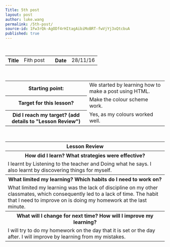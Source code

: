 ```yaml
---
Title: 5th post
layout: post
author: luke.wang
permalink: /5th-post/
source-id: 1Fw3rQk-AgODf4rHItagAibiMoBRT-fwVjYj3xQtcbuA
published: true
---
```

<table>
  <tr>
    <th>Title</th>
    <td>Fith post</th>
    <th>Date</th>
    <td>28/11/16</td>
  </tr>
</table>


<table>
  <tr>
    <th>Starting point:</th>
    <td>We started by learning how to make a post using HTML.</td>
  </tr>
  <tr>
    <th>Target for this lesson?</th>
    <td>Make the colour scheme work.</td>
  </tr>
  <tr>
    <th>Did I reach my target? 
(add details to "Lesson Review")</th>
    <td>Yes, as my colours worked well.</td>
  </tr>
</table>


<table>
  <tr>
  <th>Lesson Review</th>
  </tr>
  <tr>
    <th>How did I learn? What strategies were effective? </th>
  </tr>
  <tr>
    <td> I learnt by Listening to the teacher and Doing what he says. I also learnt by  discovering things for myself. </td>
  </tr>
  <tr>
    <th>What limited my learning? Which habits do I need to work on? </th>
  </tr>
  <tr>
    <td>What limited my learning was the lack of discipline on my other classmates, which consequently led to a lack of time. The
 habit that I need to improve on is doing my homework at the last minute.
</td>
  </tr>
  <tr>
    <th>What will I change for next time? How will I improve my learning?</th>
  </tr>
  <tr>
    <td>I will try to do my homework on the day that it is set or the day after. I will improve by learning from my mistakes.</td>
  </tr>
</table>
